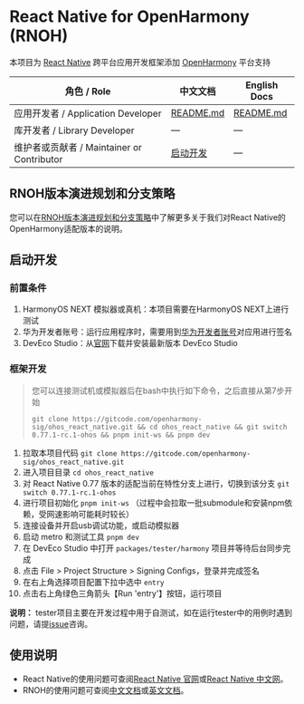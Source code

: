 # React Native for OpenHarmony (RNOH)

本项目为 [React Native](https://reactnative.dev/) 跨平台应用开发框架添加 [OpenHarmony](https://www.openharmony.cn/mainPlay) 平台支持

| 角色 / Role                                | 中文文档                            | English Docs                     |
| ------------------------------------------ | ----------------------------------- | -------------------------------- |
| 应用开发者 / Application Developer         | [README.md](./docs/zh-cn/README.md) | [README.md](./docs/en/README.md) |
| 库开发者 / Library Developer               | —                                   | —                                |
| 维护者或贡献者 / Maintainer or Contributor | [启动开发](#启动开发)               | —                                |


## RNOH版本演进规划和分支策略
您可以在[RNOH版本演进规划和分支策略](https://gitcode.com/openharmony-sig/ohos_react_native/wiki/RNOH%E7%89%88%E6%9C%AC%E6%BC%94%E8%BF%9B%E8%A7%84%E5%88%92%E5%92%8C%E5%88%86%E6%94%AF%E7%AD%96%E7%95%A5.md)中了解更多关于我们对React Native的OpenHarmony适配版本的说明。

## 启动开发

### 前置条件

1. HarmonyOS NEXT 模拟器或真机：本项目需要在HarmonyOS NEXT上进行测试
2. 华为开发者账号：运行应用程序时，需要用到[华为开发者账号](https://developer.huawei.com/consumer/cn/personalcenter/overview)对应用进行签名
3. DevEco Studio：从[官网](https://developer.huawei.com/consumer/cn/deveco-studio/)下载并安装最新版本 DevEco Studio

### 框架开发

> 您可以连接测试机或模拟器后在bash中执行如下命令，之后直接从第7步开始
> 
> `git clone https://gitcode.com/openharmony-sig/ohos_react_native.git && cd ohos_react_native && git switch 0.77.1-rc.1-ohos && pnpm init-ws && pnpm dev`

1. 拉取本项目代码 `git clone https://gitcode.com/openharmony-sig/ohos_react_native.git`
2. 进入项目目录 `cd ohos_react_native`
3. 对 React Native 0.77 版本的适配当前在特性分支上进行，切换到该分支 `git switch 0.77.1-rc.1-ohos`
4. 进行项目初始化 `pnpm init-ws` （过程中会拉取一批submodule和安装npm依赖，受网速影响可能耗时较长）
5. 连接设备并开启usb调试功能，或启动模拟器
6. 启动 metro 和测试工具 `pnpm dev`
7. 在 DevEco Studio 中打开 `packages/tester/harmony` 项目并等待后台同步完成
8. 点击 File > Project Structure > Signing Configs，登录并完成签名
9. 在右上角选择项目配置下拉中选中 `entry`
10. 点击右上角绿色三角箭头【Run 'entry'】按钮，运行项目

**说明：** tester项目主要在开发过程中用于自测试，如在运行tester中的用例时遇到问题，请提[issue](https://gitcode.com/openharmony-sig/ohos_react_native/issues)咨询。

## 使用说明

- React Native的使用问题可查阅[React Native 官网](https://reactnative.dev/)或[React Native 中文网](https://reactnative.cn/)。
- RNOH的使用问题可查阅[中文文档](./docs/zh-cn/README.md)或[英文文档](./docs/en/README.md)。


